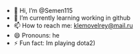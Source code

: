 - 👋 Hi, I’m @Semen115
- 🌱 I’m currently learning working in github
- 📫 How to reach me: klemovelrey@mail.ru
- 😄 Pronouns: he
- ⚡ Fun fact: Im playing dota2)
